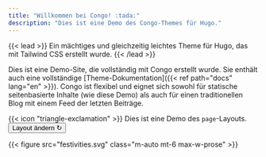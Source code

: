 ```yaml
---
title: "Willkommen bei Congo! :tada:"
description: "Dies ist eine Demo des Congo-Themes für Hugo."
---
```


{{< lead >}}
Ein mächtiges und gleichzeitig leichtes Theme für Hugo, das mit Tailwind CSS erstellt wurde.
{{< /lead >}}

Dies ist eine Demo-Site, die vollständig mit Congo erstellt wurde. Sie enthält auch eine vollständige [Theme-Dokumentation]({{< ref path="docs" lang="en" >}}). Congo ist flexibel und eignet sich sowohl für statische seitenbasierte Inhalte (wie diese Demo) als auch für einen traditionellen Blog mit einem Feed der letzten Beiträge.

<div class="flex px-4 py-2 mb-8 text-base rounded-md bg-primary-100 dark:bg-primary-900">
  <span class="flex items-center pe-3 text-primary-400">
    {{< icon "triangle-exclamation" >}}
  </span>
  <span class="flex items-center justify-between grow dark:text-neutral-300">
    <span class="prose dark:prose-invert">Dies ist eine Demo des <code id="layout">page</code>-Layouts.</span>
    <button
      id="switch-layout-button"
      class="px-4 !text-neutral !no-underline rounded-md bg-primary-600 hover:!bg-primary-500 dark:bg-primary-800 dark:hover:!bg-primary-700"
    >
      Layout ändern &orarr;
    </button>
  </span>
</div>

{{< figure src="festivities.svg" class="m-auto mt-6 max-w-prose" >}}